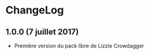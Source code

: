 ChangeLog
===========

1.0.0 (7 juillet 2017)
---------------------------
* Première version du pack libre de Lizzie Crowdagger
